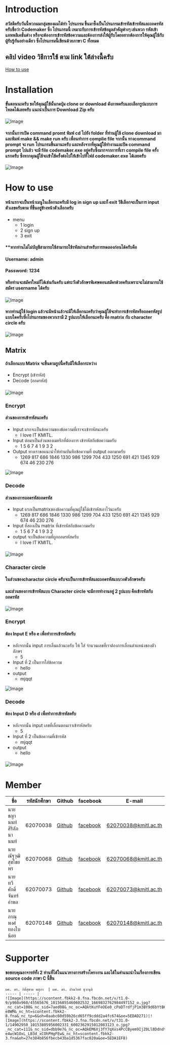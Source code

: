 # Introduction

#### สวัสดีครับวันนี้พวกผมกลุ่มของผมได้ทำ โปรแกรม ขึ้นมาซึ้งเป็นโปรแกรมเข้ารหัสเข้ารหัสและถอดรหัสครับชื่อว่า Codemaker ซึ่ง โปรแกรมนี้ เหมาะกับการเข้ารหัสข้อมูลสำคัญต่างๆ เช่นพวก รหัสเข้าแอพพลิเคชั่นต่าง หรือจะต้องการเข้ารหัสข้อความและต้องการส่งให้ผู้รับโดยอยากต้องการให้คุณผู้ใช้กับผู้รับรู้กันอย่างเดียว ซึ่งโปรแกรมนี้เขียนด้วยภาษา C ทั้งหมด

## คลิป video วิธีการใช้ ตาม link ใต้ล่างนี้ครับ
[How to use](https://youtu.be/-korO6F6Ro4)


# Installation
#### ขั้นตอนนะครับ ขอให้คุณผู้ใช้นั้นกดปุ่ม clone or download ดังภาพครับและเลือกรูปแบบการโหลดได้เลยครับ แนะนำเป็นการ Download Zip ครับ 
 ![Image](picture/Clonetest.png)

#### จากนั้นการเปิด command promt พิมพ์ cd ไปยัง folder ที่ท่านผู้ใช้ clone download มา และพิมพ์ make && make run ครับ เพื่อนทำการ complie file จากนั้น ทางcommand prompt จะ run โปรแกรมขึ้นมานะครับ และหลังจากที่คุณผู้ใช้ทำงานและปิด command prompt ไปแล้ว จะมี file codemaker.exe อยู่ครับซึ่งมากจากการที่เรา compile file ครั้งแรกครับ ซึ่งหากคุณผู้ใช้จะเข้าใช้ครั้งต่อไปให้เข้าไปที่ไฟล์ codemaker.exe ได้เลยครับ

![Image](picture/filecode.png)

# How to use

#### หน้าแรกจะเป็นหน้าเมนูในเลือกนะครับมี log in  sign up และก็ exit วิธีเลือกจะเป็นการ input ตัวเลขครับตาม ที่ขึ้นอยู่ข้างหน้าตัวเลือกครับ 

* menu
    * 1 login 
    * 2 sign up 
    * 3 exit
#### **หากท่านไม่ไม่บัญชีสามารถใช้สามารถใช้รหัสผ่านสำหรับการทดลองก่อนได้ครับคือ 
#### Username: admin
#### Password: 1234
#### หรือท่านจะสมัครใหม่ก็ได้เช่นกันครับ แต่ระวังตัวอักษรพิเศษตอนสมัครด้วยครับเพราะจะไม่สามารถใช้สมัคร username ได้ครับ
####  

![Image](picture/home.jpg)



#### หากท่านผู้ใช้ login แล้วจะมีหน้าแล้วจะมีให้เลือกนะครับว่าคุณผู้ใช้จะทำการเข้ารหัสหรือถอดรหัสรูปแบบใดครับซึ่งโปรแกรมของพวกเรามี 2 รูปแบบให้เลือกนะครับ คือ matrix กับ character circle ครับ

![Image](picture/choosefe.jpg)
## Matrix
#### 
#### ถ้าเลือกแบบ Matrix จะขึ้นตามรูปนี้ครับมีให้เลือกระหว่าง 
* Encrypt (เข้ารหัส)
* Decode (ถอดรหัส)
#### 
![Image](picture/chooseop.jpg)
### Encrypt

#### ส่วนของการเข้ารหัสนะครับ 
* Input แรกจะเป็นข้อความของข้อความที่เราจะเข้ารหัสนะครับ
    * I love IT KMITL.
* Input ต่อมาเป็นส่วนของเมทริกที่ต้องการ เข้ารหัสกับข้อความครับ 
    * 1 5 6 7 4 1 9 3 2
* Output ทางเราขอแนะนำให้ท่านบันทึกข้อความที่ output ออกมาครับ
    * 1269 817 686 1846 1330 986 1299 704 433 1250 691 421 1345 929 674 46 230 276

![Image](picture/matrixen.jpg)

### Decode
#### ส่วนของการถอดรหัสถอดรหัส
* Input แรกเป็นmatrixของข้อความที่คุณผู้ใช้ได้เข้ารหัสเอาไว้นะครับ
    * 1269 817 686 1846 1330 986 1299 704 433 1250 691 421 1345 929 674 46 230 276
* Input ที่สองเป็น matrix ที่เข้ารหัสกับข้อความครับ
    * 1 5 6 7 4 1 9 3 2
* output จะเป็นข้อความที่ถูกถอดรหัสครับ
    * I love IT KMITL.
#### 
![Image](picture/matrixde.jpg)

### Character circle
#### ในส่วนของcharactor circle ครับจะเป็นการเข้ารหัสและถอดรหัสแบบวงตัวอักษรครับ
#### และส่วนของการเข้ารหัสแบบ Character circle จะมีการทำงานอยู่ 2 รูปแบบ คือเข้ารหัสกับถอดรหัส

![Image](picture/char_circle.jpg)
### Encrypt
#### ต้อง Input E หรือ e เพื่อทำการเข้ารหัสครับ
* หลังจากนั้น input การเลื่นแล้วนะครับ ให้ ใส่ จำนวนเลขที่เราต้องการเลื่อนตำแหน่งของตัวอักษร 
    * 5
* Input ที่ 2 เป็นการใส่ข้อความ
    * hello
* output
    * mjqqt

![Image](picture/char_en.png)
### Decode
#### ต้อง Input D หรือ d เพื่อทำการเข้ารหัสครับ
* หลังจากนั้น input เลขที่เลื่อนตอนเราเข้ารหัสครับ
    * 5
* Input ที่ 2 เป็นข้อความที่เข้ารหัส
    * mjqqt
* output
    * hello
#### 
![Image](picture/char_de.png)

# Member

ชื่อ  | รหัสนักศึกษา  |  Github | facebook | E-mail
----- | ----- | ----- | ----- | ----- |
นายชญานนท์ สิริลัภนานนท์ | 62070038 | [Github](https://github.com/Sixfeetit?fbclid=IwAR1EeYrZjE8cyeQNrwmhUo9cG-wmEBGGwQ_y6OHsjtgmil84-yieQcoL0DI) | [facebook](https://www.facebook.com/chayanonsirilupnanon) | 62070038@kmitl.ac.th
นายณัฐวุฒิ สุขไชยพร | 62070068 | [Github](https://github.com/it62070068?fbclid=IwAR0cDpjqSk4weSprqBOHQouMYYPrtmaX7AbXKtUx3DO0tfWEtYRAHD3G_7g) | [facebook](https://www.facebook.com/oom.nutthavut) |62070068@kmitl.ac.th
นายทวีศักดิ์ จันทร์อำพล | 62070073 | [Github](https://github.com/it62070073?fbclid=IwAR3x8pxCHuIFJ1NN_QTvqYMR7OeSxr9RYCYoIcsyVlG5bGnTUYfZzLtXp70)  | [facebook](https://www.facebook.com/wentwpn) | 62070073@kmitl.ac.th
นายภาณุพงศ์ ทองใบน้อย | 62070148 | [Github](https://github.com/it62070148) | [facebook](https://www.facebook.com/profile.php?id=100008257810779) | 62070148@kmitl.ac.th

# Supporter
#### ขอขอบคุณอาจารย์ทั้ง 2 ท่านที่ได้ในแนวทางการสร้างโครงงาน และได้ในคำแนะนำในเรื่องการเขียน source code ภาษา C นี้ขึ้น
    ผศ. ดร. กิติ์สุชาต พสุภา  | ผศ. ดร. ปานวิทย์ ธุวะนุติ  
    ----- | ----- |
    ![Image](https://scontent.fbkk2-8.fna.fbcdn.net/v/t1.0-9/p960x960/45565676_10156055460602532_1669832762984497152_o.jpg?_nc_cat=100&_nc_sid=7aed08&_nc_oc=AQktKuYFeOEe0_cPoDTrdfjP1m3BY9d6bYtB6KKHJSt1ARDN4Z4ogBWnfGZAeb-e8WM&_nc_ht=scontent.fbkk2-8.fna&_nc_tp=6&oh=0aabc60d59b26cd65ff9cddd2a4fc674&oe=5EDAD271)|![Image](https://scontent.fbkk2-3.fna.fbcdn.net/v/t31.0-1/14902950_10153805956002331_6002362915012083123_o.jpg?_nc_cat=111&_nc_sid=dbb9e7&_nc_oc=AQkEM6Xj3fY7qXxs4PcCByem9IjZ0Ll8DdndtQyjV-e4wcW1OxL_LB3d_xCOhPHgFEw&_nc_ht=scontent.fbkk2-3.fna&oh=27e384b856fbecb43ba1d5367fac020a&oe=5EDA1EF8)
